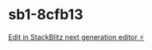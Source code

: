 # sb1-8cfb13

[Edit in StackBlitz next generation editor ⚡️](https://stackblitz.com/~/github.com/nullurl/sb1-8cfb13)
